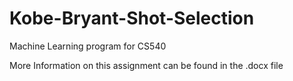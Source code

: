 # Kobe-Bryant-Shot-Selection
Machine Learning program for CS540

More Information on this assignment can be found in the .docx file

